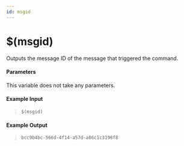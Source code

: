 ```yaml
---
id: msgid
---
```


# $(msgid)

Outputs the message ID of the message that triggered the command.

#### Parameters

This variable does not take any parameters.

#### Example Input

> `$(msgid)`

#### Example Output

> `bcc9b4bc-566d-4f14-a57d-a86c1c3196f8`
